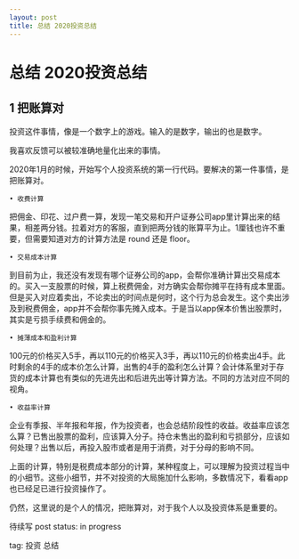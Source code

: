 ```yaml
---
layout: post
title: 总结 2020投资总结
---
```


# 总结 2020投资总结

## 1 把账算对

投资这件事情，像是一个数字上的游戏。输入的是数字，输出的也是数字。

我喜欢反馈可以被较准确地量化出来的事情。

2020年1月的时候，开始写个人投资系统的第一行代码。要解决的第一件事情，是把账算对。

	• 收费计算

把佣金、印花、过户费一算，发现一笔交易和开户证券公司app里计算出来的结果，相差两分钱。拉着对方的客服，直到把两分钱的账算平为止。1厘钱也许不重要，但需要知道对方的计算方法是 round 还是 floor。

	• 交易成本计算

到目前为止，我还没有发现有哪个证券公司的app，会帮你准确计算出交易成本的。买入一支股票的时候，算上税费佣金，对方确实会帮你摊平在持有成本里面。但是买入对应着卖出，不论卖出的时间点是何时，这个行为总会发生。这个卖出涉及到税费佣金，app并不会帮你事先摊入成本。于是当以app保本价售出股票时，其实是亏损手续费和佣金的。

	• 摊薄成本和盈利计算

100元的价格买入5手，再以110元的价格买入3手，再以110元的价格卖出4手。此时剩余的4手的成本价怎么计算，出售的4手的盈利怎么计算？会计体系里对于存货的成本计算也有类似的先进先出和后进先出等计算方法。不同的方法对应不同的视角。

	• 收益率计算

企业有季报、半年报和年报，作为投资者，也会总结阶段性的收益。收益率应该怎么算？已售出股票的盈利，应该算入分子。持仓未售出的盈利和亏损部分，应该如何处理？出售以后，再投入股市或者是用于消费，对于分母的影响不同。

上面的计算，特别是税费成本部分的计算，某种程度上，可以理解为投资过程当中的小细节。这些小细节，并不对投资的大局施加什么影响，多数情况下，看看app也已经足已进行投资操作了。

仍然，这里说的是个人的情况，把账算对，对于我个人以及投资体系是重要的。



待续写
post status: in progress

tag: 投资 总结
